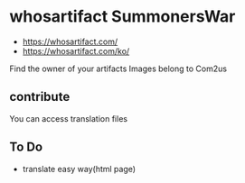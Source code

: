 # whosartifact SummonersWar
- https://whosartifact.com/
- https://whosartifact.com/ko/

Find the owner of your artifacts
Images belong to Com2us

## contribute
You can access translation files

## To Do
- translate easy way(html page)
